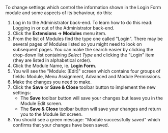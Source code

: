 <!-- Filename: Changing_the_Login_Form_module_settings / Display title: Changing the Login Form module settings -->

To change settings which control the information shown in the Login Form
module and some aspects of its behaviour, do this:

1.  Log in to the Administrator back-end. To learn how to do this read:
     Logging in or out of the Administrator
    back-end.
2.  Click the **Extensions **→** Modules** menu item.
3.  From the list of Modules find the type one called "Login". There may
    be several pages of Modules listed so you might need to look on
    subsequent pages. You can make the search easier by clicking the
    drop-down list containing *Select Type* and clicking the "Login"
    item (they are listed in alphabetical order).
4.  Click the Module Name, ie. **Login Form**.
5.  You will see the "Module: \[Edit\]" screen which contains four
    groups of fields: Module, Menu Assignment, Advanced and Module
    Permissions.
6.  Make the changes you need to make.
7.  Click the **Save** or **Save & Close** toolbar button to implement
    the new settings:
    - The **Save** toolbar button will save your changes but leave you
      in the Module Edit screen.
    - The **Save & Close** toolbar button will save your changes and
      return you to the Module list screen.
8.  You should see a green message: "Module successfully saved" which
    confirms that your changes have been saved.
